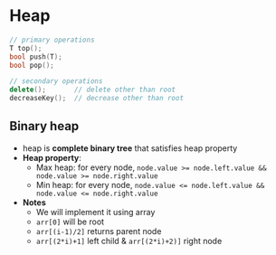 # Heap

```cpp
// primary operations
T top();
bool push(T);
bool pop();

// secondary operations
delete();       // delete other than root
decreaseKey();  // decrease other than root
```

## Binary heap

- heap is **complete binary tree** that satisfies heap property
- **Heap property**:
  - Max heap: for every node, `node.value >= node.left.value && node.value >= node.right.value`
  - Min heap: for every node, `node.value <= node.left.value && node.value <= node.right.value`
- **Notes**
  - We will implement it using array
  - `arr[0]` will be root
  - `arr[(i-1)/2]` returns parent node
  - `arr[(2*i)+1]` left child & `arr[(2*i)+2)]` right node